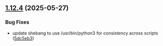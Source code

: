 ## [1.12.4](https://github.com/arpanrec/arpanrec.nebula/compare/1.12.3...1.12.4) (2025-05-27)


### Bug Fixes

* update shebang to use /usr/bin/python3 for consistency across scripts ([5dc5eb3](https://github.com/arpanrec/arpanrec.nebula/commit/5dc5eb317644ee5b5a4d6e2f6672f60d4f8535e1))
